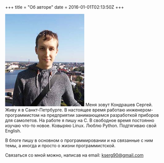 +++
title = "Об авторе"
date = 2016-01-01T02:13:50Z
+++

<img src="/images/foto.jpg" alt="Фото" class="main-photo"/> Меня зовут Кондрашев Сергей. Живу я в Санкт-Петрбурге. В настоящее время работаю  инженером-программистом на предприятии занимающемся разработкой приборов для самолетов. На работе я пишу на С. В свободное время постоянно изучаю что-то новое. Ковыряю Linux. Люблю Python. Подтягиваю свой English.

В блоге пишу в основном о программировании и на связанные с ним темы, а иногда и просто о жизни программистской.

Связаться со мной можно, написав на email: [kserg90@gmail.com](mailto:kserg90@gmail.com)
